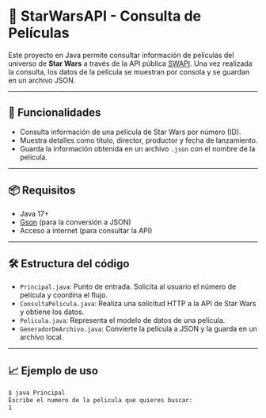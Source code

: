 # 🌌 StarWarsAPI - Consulta de Películas

Este proyecto en Java permite consultar información de películas del universo de **Star Wars** a través de la API pública [SWAPI](https://swapi.py4e.com/). Una vez realizada la consulta, los datos de la película se muestran por consola y se guardan en un archivo JSON.

---

## 🚀 Funcionalidades

- Consulta información de una película de Star Wars por número (ID).
- Muestra detalles como título, director, productor y fecha de lanzamiento.
- Guarda la información obtenida en un archivo `.json` con el nombre de la película.

---

## 📦 Requisitos

- Java 17+
- [Gson](https://github.com/google/gson) (para la conversión a JSON)
- Acceso a internet (para consultar la API)

---

## 🛠️ Estructura del código

- `Principal.java`: Punto de entrada. Solicita al usuario el número de película y coordina el flujo.
- `ConsultaPelicula.java`: Realiza una solicitud HTTP a la API de Star Wars y obtiene los datos.
- `Pelicula.java`: Representa el modelo de datos de una película.
- `GeneradorDeArchivo.java`: Convierte la película a JSON y la guarda en un archivo local.

---

## 📈 Ejemplo de uso

```bash
$ java Principal
Escribe el numero de la pelicula que quieres buscar: 
1

